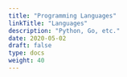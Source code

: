 ```yaml
---
title: "Programming Languages"
linkTitle: "Languages"
description: "Python, Go, etc."
date: 2020-05-02
draft: false
type: docs
weight: 40
---
```

